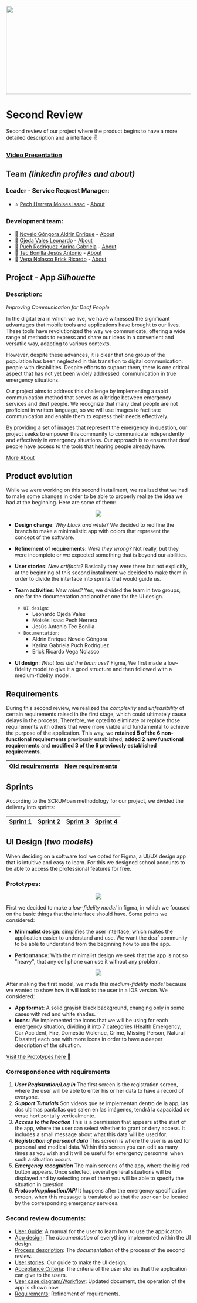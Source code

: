 <img src="/Assets/newbanner.png" width="1100" height="240"/>

# Second Review
Second review of our project where the product begins to have a more detailed description and a interface ✌️ 

### [Video Presentation]()


## Team *(linkedin profiles and about)*
### Leader - Service Request Manager:
- :star: [Pech Herrera Moises Isaac](https://www.linkedin.com/in/moises-isaac-pech-herrera-994946206/) - [About](/about/about_isaac.md)

### Development team:
- :star2: [Novelo Góngora Aldrin Enrique](https://mx.linkedin.com/in/aldrin-novelo-gongora-1845b128a) - [About](/about/about_aldrin.md)
- :star2: [Ojeda Vales Leonardo](https://www.linkedin.com/in/leonardo-ojeda-vales-a5803628a/) - [About](/about/about_leo.md)
- :star2: [Puch Rodríguez Karina Gabriela](https://www.linkedin.com/in/karina-gabriela-puch-rodr%C3%ADguez-74922728a) - [About](/about/about_karo.md)
- :star2: [Tec Bonilla Jesús Antonio](https://www.linkedin.com/in/jes%C3%BAs-tec-20b25428a/) - [About](/about/about_jesus.md)
- :star2: [Vega Nolasco Erick Ricardo](https://www.linkedin.com/in/erick-vega-6b622428a/) - [About](/about/about_erick.md)

## Project - App *Silhouette*
### Description:
*Improving Communication for Deaf People*

In the digital era in which we live, we have witnessed the significant advantages that mobile tools and applications have brought to our lives. These tools have revolutionized the way we communicate, offering a wide range of methods to express and share our ideas in a convenient and versatile way, adapting to various contexts.

However, despite these advances, it is clear that one group of the population has been neglected in this transition to digital communication: people with disabilities. Despite efforts to support them, there is one critical aspect that has not yet been widely addressed: communication in true emergency situations. 

Our project aims to address this challenge by implementing a rapid communication method that serves as a bridge between emergency services and deaf people. We recognize that many deaf people are not proficient in written language, so we will use images to facilitate communication and enable them to express their needs effectively.

By providing a set of images that represent the emergency in question, our project seeks to empower this community to communicate independently and effectively in emergency situations. Our approach is to ensure that deaf people have access to the tools that hearing people already have.

[More About](/Artifacts/propuesta.Silueta.equipo1.pdf)

## Product evolution
While we were working on this second installment, we realized that we had to make some changes in order to be able to properly realize the idea we had at the beginning. Here are some of them:

<p align="center">
  <img src="/Assets/logoevolution.png">
</p>

- **Design change**:  *Why black and white?* We decided to redifine the branch to make a minimalistic app with colors that represent the concept of the software.
- **Refinement of requirements**: *Were they wrong?* Not really, but they were incomplete or we expected something that is beyond our abilities.
- **User stories**: *New artifacts?* Basically they were there but not explicitly, at the beginning of this second installment we decided to make them in order to divide the interface into sprints that would guide us.
- **Team activities**: *New roles?* Yes, we divided the team in two groups, one for the documentation and another one for the UI design.

	-   `UI design`:
		-   Leonardo Ojeda Vales
		- Moisés Isaac Pech Herrera
		- Jesús Antonio Tec Bonilla
	-   `Documentation`:
		-  Aldrin Enrique Novelo Góngora
		- Karina Gabriela Puch Rodríguez
		-  Erick Ricardo Vega Nolasco

- **UI design**: *What tool did the team use?* Figma, We first made a low-fidelity model to give it a good structure and then followed with a medium-fidelity model.

## Requirements
During this second review, we realized the *complexity* and *unfeasibility* of certain requirements raised in the first stage, which could ultimately cause delays in the process. Therefore, we opted to eliminate or replace those requirements with others that were more viable and fundamental to achieve the purpose of the application. This way, we **retained 5 of the 6 non-functional requirements** previously established, **added 2 new functional requirements** and **modified 3 of the 6 previously established requirements**.

|[Old requirements](/Artifacts/requirements.md)   |     [New requirements](/Artifacts/new_requirements.md)  |
|--|--|

## Sprints
According to the SCRUMban methodology for our project, we divided the delivery into sprints:

| [Sprint 1]()  | [Sprint 2]()  | [Sprint 3]()  |  [Sprint 4]() |
|--|--|--|--|



## UI Design (*two models*)
When deciding on a software tool we opted for Figma, a UI/UX design app that is intuitive and easy to learn. For this we designed school accounts to be able to access the professional features for free.

### **Prototypes**:

<p align="center">
  <img src="Assets/low-fidelity model.jpeg">
</p>

First we decided to make a *low-fidelity model* in figma, in which we focused on the basic things that the interface should have. Some points we considered:

- **Minimalist design**: simplifies the user interface, which makes the application easier to understand and use. We want the deaf community to be able to understand from the beginning how to use the app.

- **Performance**: With the minimalist design we seek that the app is not so "heavy", that any cell phone can use it without any problem. 

<p align="center">
  <img src="/Assets/medium-fidelity model.jpeg">
</p>

After making the first model, we made this *medium-fidelity model* because we wanted to show how it will look to the user in a IOS version. We considered:

- **App format**: A solid grayish black background, changing only in some cases with red and white shades.
- **Icons**: We implemented the icons that we will be using for each emergency situation, dividing it into 7 categories (Health Emergency, Car Accident, Fire, Domestic Violence, Crime, Missing Person, Natural Disaster) each one with more icons in order to have a deeper description of the situation.

[Visit the Prototypes here :floppy_disk:](https://www.figma.com/file/x9rlfdT941MxluV8jcdjO2/SIlhuoette-App?type=design&node-id=83-399&mode=design&t=XbssHG5kFoim7iwO-0)

### Correspondence with requirements
1. ***User Registration/Log In***
The first screen is the registration screen, where the user will be able to enter his or her data to have a record of everyone.
2. ***Support Tutorials***
Son videos que se implementan dentro de la app, las dos ultimas pantallas que salen en las imágenes, tendrá la capacidad de verse hortizontal y verticalmente.
3. ***Access to the location***
This is a permission that appears at the start of the app, where the user can select whether to grant or deny access. It includes a small message about what this data will be used for.
4. ***Registration of personal data***
This screen is where the user is asked for personal and medical data. Within this screen you can edit as many times as you wish and it will be useful for emergency personnel when such a situation occurs.
5. ***Emergency recognition***
The main screens of the app, where the big red button appears. Once selected, several general situations will be displayed and by selecting one of them you will be able to specify the situation in question.
6. ***Protocol/application/API***
It happens after the emergency specification screen, when this message is translated so that the user can be located by the corresponding emergency services.

### **Second review documents**:

- [User Guide](/Appdocumentation/usersguide.md): A manual for the user to learn how to use the application
- [App design](/Appdocumentation/appdesign.md): The *documentation* of everything implemented within the UI design.
- [Process description](/Appdocumentation/documentation.md): The *documentation* of the process of the second review.
- [User stories](/Artifacts/userstories.png): Our guide to make the UI design.
- [Acceptance Criteria](/Artifacts/AcceptanceCriteria.png): The criteria of the user stories that the application can give to the users.
- [User case diagram/Workflow](/Artifacts/workflow.png): Updated document, the operation of the app is shown now.
- [Requirements](/Artifacts/new_requirements.md): Refinement of requirements.
